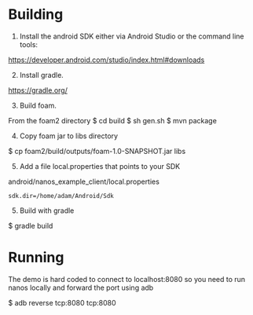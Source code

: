 # Building

1. Install the android SDK either via Android Studio or the command line tools:

https://developer.android.com/studio/index.html#downloads

2. Install gradle.

https://gradle.org/

3. Build foam.

From the foam2 directory
$ cd build
$ sh gen.sh
$ mvn package

4. Copy foam jar to libs directory

$ cp foam2/build/outputs/foam-1.0-SNAPSHOT.jar libs

5. Add a file local.properties that points to your SDK

android/nanos_example_client/local.properties
```
sdk.dir=/home/adam/Android/Sdk
```

5. Build with gradle

$ gradle build

# Running

The demo is hard coded to connect to localhost:8080 so you need to run nanos locally and forward the port using adb

$ adb reverse tcp:8080 tcp:8080
